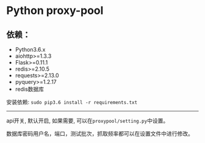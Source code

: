 # Python proxy-pool

依赖： 
----
* Python3.6.x
* aiohttp>=1.3.3
* Flask>=0.11.1
* redis>=2.10.5
* requests>=2.13.0
* pyquery>=1.2.17
* redis数据库

安装依赖: `sudo pip3.6 install -r requirements.txt`
  
---------------------------
api开关, 默认开启, 如果需要, 可以在`proxypool/setting.py`中设置。

数据库密码用户名，端口，测试批次，抓取频率都可以在设置文件中进行修改。
